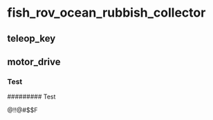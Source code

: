 # fish_rov_ocean_rubbish_collector

## teleop_key
## motor_drive

### Test

######### Test


@!!@#$$F

